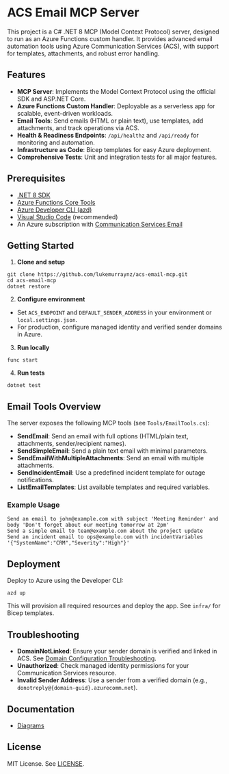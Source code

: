 
# ACS Email MCP Server

This project is a C# .NET 8 MCP (Model Context Protocol) server, designed to run as an Azure Functions custom handler. It provides advanced email automation tools using Azure Communication Services (ACS), with support for templates, attachments, and robust error handling.

## Features

- **MCP Server**: Implements the Model Context Protocol using the official SDK and ASP.NET Core.
- **Azure Functions Custom Handler**: Deployable as a serverless app for scalable, event-driven workloads.
- **Email Tools**: Send emails (HTML or plain text), use templates, add attachments, and track operations via ACS.
- **Health & Readiness Endpoints**: `/api/healthz` and `/api/ready` for monitoring and automation.
- **Infrastructure as Code**: Bicep templates for easy Azure deployment.
- **Comprehensive Tests**: Unit and integration tests for all major features.

## Prerequisites

- [.NET 8 SDK](https://dotnet.microsoft.com/download/dotnet/8.0?WT.mc_id=AZ-MVP-5004796)
- [Azure Functions Core Tools](https://learn.microsoft.com/azure/azure-functions/functions-run-local?WT.mc_id=AZ-MVP-5004796)
- [Azure Developer CLI (azd)](https://learn.microsoft.com/azure/developer/azure-developer-cli/install-azd?WT.mc_id=AZ-MVP-5004796)
- [Visual Studio Code](https://code.visualstudio.com/) (recommended)
- An Azure subscription with [Communication Services Email](https://learn.microsoft.com/azure/communication-services/quickstarts/email/send-email?WT.mc_id=AZ-MVP-5004796)

## Getting Started

1. **Clone and setup**
  ```pwsh
  git clone https://github.com/lukemurraynz/acs-email-mcp.git
  cd acs-email-mcp
  dotnet restore
  ```
2. **Configure environment**
  - Set `ACS_ENDPOINT` and `DEFAULT_SENDER_ADDRESS` in your environment or `local.settings.json`.
  - For production, configure managed identity and verified sender domains in Azure.
3. **Run locally**
  ```pwsh
  func start
  ```
4. **Run tests**
  ```pwsh
  dotnet test
  ```

## Email Tools Overview

The server exposes the following MCP tools (see `Tools/EmailTools.cs`):

- **SendEmail**: Send an email with full options (HTML/plain text, attachments, sender/recipient names).
- **SendSimpleEmail**: Send a plain text email with minimal parameters.
- **SendEmailWithMultipleAttachments**: Send an email with multiple attachments.
- **SendIncidentEmail**: Use a predefined incident template for outage notifications.
- **ListEmailTemplates**: List available templates and required variables.

### Example Usage

```
Send an email to john@example.com with subject 'Meeting Reminder' and body 'Don't forget about our meeting tomorrow at 2pm'
Send a simple email to team@example.com about the project update
Send an incident email to ops@example.com with incidentVariables '{"SystemName":"CRM","Severity":"High"}'
```

## Deployment

Deploy to Azure using the Developer CLI:

```pwsh
azd up
```

This will provision all required resources and deploy the app. See `infra/` for Bicep templates.

## Troubleshooting

- **DomainNotLinked**: Ensure your sender domain is verified and linked in ACS. See [Domain Configuration Troubleshooting](https://learn.microsoft.com/en-us/azure/communication-services/concepts/email/email-domain-configuration-troubleshooting?WT.mc_id=AZ-MVP-5004796).
- **Unauthorized**: Check managed identity permissions for your Communication Services resource.
- **Invalid Sender Address**: Use a sender from a verified domain (e.g., `donotreply@{domain-guid}.azurecomm.net`).

## Documentation

- [Diagrams](./docs/diagrams/)

## License

MIT License. See [LICENSE](LICENSE).
